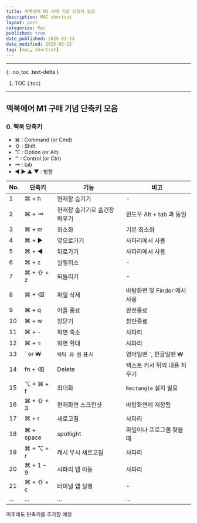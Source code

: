 ```yaml
---
title: 맥북에어 M1 구매 기념 단축키 모음
description: MAC shortcut
layout: post
categories: Mac
published: true
date_published: 2025-03-13
date_modified: 2025-03-13
tag: [mac, shortcut]
---
```

---
{: .no_toc .text-delta }

1. TOC
{:toc}
---

<!-- 글의 제목은 ##
    나머지 큰 제목은 ###
    이후 나머지는 3개이상 -->

## 맥북에어 M1 구매 기념 단축키 모음

### 0. 맥북 단축키

- ⌘ : Command (or Cmd)
- ⇧ : Shift
- ⌥ : Option (or Alt)
- ⌃ : Control (or Ctrl)
- ⇥ : tab
- ◀︎ ▶︎ ▲ ▼ : 방향

| No. | 단축키 | 기능 | 비고 |
| --- | --- | -- | -- |
| 1 | ⌘ + h | 현재창 숨기기 | - | 
| 2 | ⌘ + ⇥ | 현재창 숨기기로 숨긴창 띄우기 | 윈도우 Alt + tab 과 동일 |
| 3 | ⌘ + m | 최소화 | 기본 최소화 |
| 4 | ⌘ + ▶︎ | 앞으로가기 | 사파리에서 사용 |
| 5 | ⌘ + ◀︎ | 뒤로가기 | 사파리에서 사용 |
| 6 | ⌘ + z | 실행취소 | - |
| 7 | ⌘ + ⇧ + z | 되돌리기 | - |
| 8 | ⌘ + ⌫ | 파일 삭제 | 바탕화면 및 Finder 에서 사용 |
| 9 | ⌘ + q | 어플 종료 | 완전종료 |
| 10 | ⌘ + w | 창닫기 | 창만종료 |
| 11 | ⌘ + - | 화면 축소 | 사파리 |
| 12 | ⌘ + = | 화면 확대 | 사파리 |
| 13 | ` or ₩ | `백틱 과 원` 표시 | 영어일땐 `, 한글일땐 ₩ |
| 14 | fn + ⌫ | Delete | 텍스트 커서 뒤의 내용 지우기 |
| 15 | ⌥ + ⌘ + f | 최대화 | `Rectangle` 설치 필요 |
| 16 | ⌘ + ⇧ + 3 | 현재화면 스크린샷 | 바탕화면에 저장됨 |
| 17 | ⌘ + r | 새로고침 | 사파리 |
| 18 | ⌘ + space | spotlight | 파일이나 프로그램 찾을때 |
| 19 | ⌘ + ⌥ + r | 캐시 무시 새로고침 | 사파리 |
| 20 | ⌘ + 1 ~ 9 | 사파리 탭 이동 | 사파리 |
| 21  | ⌘ + ⇧ + c | 터미널 앱 실행 | - |
| ... | ... | ... | ... |

이후에도 단축키를 추가할 예정